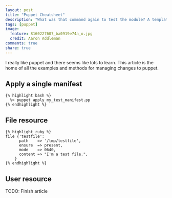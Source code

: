 ```yaml
---
layout: post
title: "Puppet Cheatsheet"
description: "What was that command again to test the module? A template to copy for adding a user goes like what again? Ugh, I need a cheatsheet to help me keep all of this recorded! So here you go, the cheatsheet"
tags: [puppet]
image:
  feature: 8160227607_ba0919e74a_o.jpg
  credit: Aaron Addleman
comments: true
share: true
---
```


I really like puppet and there seems like lots to learn. This article is the home of all the examples and methods for managing changes to puppet.

## Apply a single manifest

    {% highlight bash %}
      %> puppet apply my_test_manifest.pp
    {% endhighlight %}

## File resource

    {% highlight ruby %}
    file {'testfile':
          path    => '/tmp/testfile',
          ensure  => present,
          mode    => 0640,
          content => "I'm a test file.",
        }
    {% endhighlight %}
## User resource

TODO: Finish article